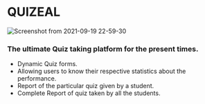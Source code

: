 # QUIZEAL

![Screenshot from 2021-09-19 22-59-30](https://user-images.githubusercontent.com/71120226/133937090-d45392e0-04ce-45f0-b33a-eda93d186ab4.png)

### The ultimate Quiz taking platform for the present times.

- Dynamic Quiz forms.
- Allowing users to know their respective statistics about the performance.
- Report of the particular quiz given by a student.
- Complete Report of quiz taken by all the students.
